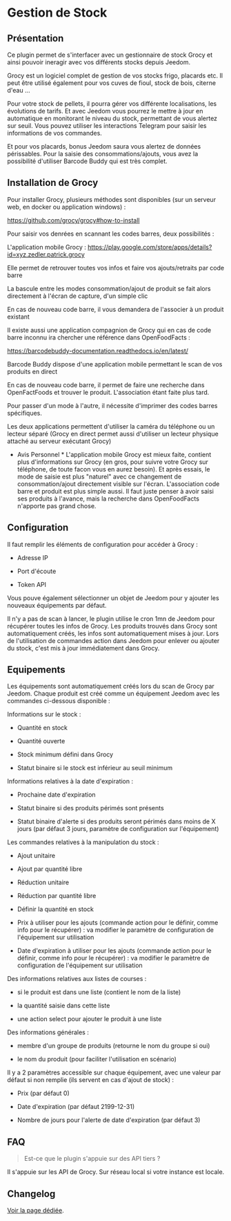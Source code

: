 # Gestion de Stock

## Présentation

Ce plugin permet de s'interfacer avec un gestionnaire de stock Grocy et ainsi pouvoir ineragir avec vos différents stocks depuis Jeedom.

Grocy est un logiciel complet de gestion de vos stocks frigo, placards etc. Il peut être utilisé également pour vos cuves de fioul, stock de bois, citerne d'eau ...

Pour votre stock de pellets, il pourra gérer vos différente localisations, les évolutions de tarifs. Et avec Jeedom vous pourrez le mettre à jour en automatique en monitorant le niveau du stock, permettant de vous alertez sur seuil. Vous pouvez utiliser les interactions Telegram pour saisir les informations de vos commandes.

Et pour vos placards, bonus Jeedom saura vous alertez de données périssables. Pour la saisie des consommations/ajouts, vous avez la possibilité d'utiliser Barcode Buddy qui est très complet.

## Installation de Grocy

Pour installer Grocy, plusieurs méthodes sont disponibles (sur un serveur web, en docker ou application windows) :

https://github.com/grocy/grocy#how-to-install

Pour saisir vos denrées en scannant les codes barres, deux possibilités :

L'application mobile Grocy : https://play.google.com/store/apps/details?id=xyz.zedler.patrick.grocy

Elle permet de retrouver toutes vos infos et faire vos ajouts/retraits par code barre

La bascule entre les modes consommation/ajout de produit se fait alors directement à l'écran de capture, d'un simple clic

En cas de nouveau code barre, il vous demandera de l'associer à un produit existant

Il existe aussi une application compagnion de Grocy qui en cas de code barre inconnu ira chercher une référence dans OpenFoodFacts :

https://barcodebuddy-documentation.readthedocs.io/en/latest/

Barcode Buddy dispose d'une application mobile permettant le scan de vos produits en direct

En cas de nouveau code barre, il permet de faire une recherche dans OpenFactFoods et trouver le produit. L'association étant faite plus tard.

Pour passer d'un mode à l'autre, il nécessite d'imprimer des codes barres spécifiques.

Les deux applications permettent d'utiliser la caméra du téléphone ou un lecteur séparé (Grocy en direct permet aussi d'utiliser un lecteur physique attaché au serveur exécutant Grocy)

* Avis Personnel * L'application mobile Grocy est mieux faite, contient plus d'informations sur Grocy (en gros, pour suivre votre Grocy sur téléphone, de toute facon vous en aurez besoin). Et après essais, le mode de saisie est plus "naturel" avec ce changement de consommation/ajout directement visible sur l'écran. L'association code barre et produit est plus simple aussi. Il faut juste penser à avoir saisi ses produits à l'avance, mais la recherche dans OpenFoodFacts n'apporte pas grand chose.

## Configuration

Il faut remplir les éléments de configuration pour accéder à Grocy :

- Adresse IP

- Port d'écoute

- Token API

Vous pouve également sélectionner un objet de Jeedom pour y ajouter les nouveaux équipements par défaut.

Il n'y a pas de scan à lancer, le plugin utilise le cron 1mn de Jeedom pour récupérer toutes les infos de Grocy. Les produits trouvés dans Grocy sont automatiquement créés, les infos sont automatiquement mises à jour. Lors de l'utilisation de commandes action dans Jeedom pour enlever ou ajouter du stock, c'est mis à jour immédiatement dans Grocy.

## Equipements

Les équipements sont automatiquement créés lors du scan de Grocy par Jeedom. Chaque produit est créé comme un équipement Jeedom avec les commandes ci-dessous disponible :

Informations sur le stock :

- Quantité en stock

- Quantité ouverte

- Stock minimum défini dans Grocy

- Statut binaire si le stock est inférieur au seuil minimum

Informations relatives à la date d'expiration :

- Prochaine date d'expiration

- Statut binaire si des produits périmés sont présents

- Statut binaire d'alerte si des produits seront périmés dans moins de X jours (par défaut 3 jours, paramètre de configuration sur l'équipement)

Les commandes relatives à la manipulation du stock :

- Ajout unitaire

- Ajout par quantité libre

- Réduction unitaire

- Réduction par quantité libre

- Définir la quantité en stock

- Prix à utiliser pour les ajouts (commande action pour le définir, comme info pour le récupérer) : va modifier le paramètre de configuration de l'équipement sur utilisation

- Date d'expiration à utiliser pour les ajouts (commande action pour le définir, comme info pour le récupérer) : va modifier le paramètre de configuration de l'équipement sur utilisation

Des informations relatives aux listes de courses :

- si le produit est dans une liste (contient le nom de la liste)

- la quantité saisie dans cette liste

- une action select pour ajouter le produit à une liste

Des informations générales :

- membre d'un groupe de produits (retourne le nom du groupe si oui)

- le nom du produit (pour faciliter l'utilisation en scénario)

Il y a 2 paramètres accessible sur chaque équipement, avec une valeur par défaut si non remplie (ils servent en cas d'ajout de stock) :

- Prix (par défaut 0)

- Date d'expiration (par défaut 2199-12-31)

- Nombre de jours pour l'alerte de date d'expiration (par défaut 3)

## FAQ

> Est-ce que le plugin s'appuie sur des API tiers ?

Il s'appuie sur les API de Grocy. Sur réseau local si votre instance est locale.

## Changelog

[Voir la page dédiée](changelog.md).

